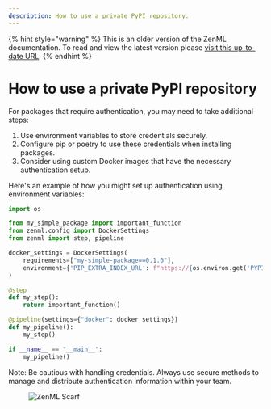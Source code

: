```yaml
---
description: How to use a private PyPI repository.
---
```


{% hint style="warning" %}
This is an older version of the ZenML documentation. To read and view the latest version please [visit this up-to-date URL](https://docs.zenml.io).
{% endhint %}


# How to use a private PyPI repository

For packages that require authentication, you may need to take additional steps:

1. Use environment variables to store credentials securely.
2. Configure pip or poetry to use these credentials when installing packages.
3. Consider using custom Docker images that have the necessary authentication setup.

Here's an example of how you might set up authentication using environment variables:

```python
import os

from my_simple_package import important_function
from zenml.config import DockerSettings
from zenml import step, pipeline

docker_settings = DockerSettings(
    requirements=["my-simple-package==0.1.0"],
    environment={'PIP_EXTRA_INDEX_URL': f"https://{os.environ.get('PYPI_TOKEN', '')}@my-private-pypi-server.com/{os.environ.get('PYPI_USERNAME', '')}/"}
)

@step
def my_step():
    return important_function()

@pipeline(settings={"docker": docker_settings})
def my_pipeline():
    my_step()

if __name__ == "__main__":
    my_pipeline()
```

Note: Be cautious with handling credentials. Always use secure methods to manage
and distribute authentication information within your team.
<!-- For scarf -->
<figure><img alt="ZenML Scarf" referrerpolicy="no-referrer-when-downgrade" src="https://static.scarf.sh/a.png?x-pxid=f0b4f458-0a54-4fcd-aa95-d5ee424815bc" /></figure>


